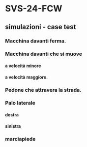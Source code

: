 # SVS-24-FCW

## simulazioni - case test

### Macchina davanti  ferma.


### Macchina davanti che si muove
#### a velocità minore
#### a velocità maggiore.

### Pedone che attravera la strada.

### Palo laterale
#### destra
#### sinistra

### marciapiede

